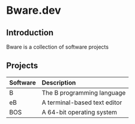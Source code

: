 # Bware.dev

## Introduction

Bware is a collection of software projects

## Projects

| Software                  | Description                                       |
| :------------------------ | :------------------------------------------------ |
| B                         | The B programming language                        |
| eB                        | A terminal-based text editor                      |
| BOS                       | A 64-bit operating system                         |
